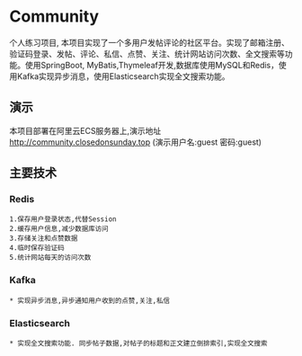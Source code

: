 # Community
个人练习项目, 本项目实现了一个多用户发帖评论的社区平台。实现了邮箱注册、验证码登录、发帖、评论、私信、点赞、关注、统计网站访问次数、全文搜索等功能。使用SpringBoot, MyBatis,Thymeleaf开发,数据库使用MySQL和Redis，使用Kafka实现异步消息，使用Elasticsearch实现全文搜索功能。
## 演示
本项目部署在阿里云ECS服务器上,演示地址  http://community.closedonsunday.top  (演示用户名:guest 密码:guest)
 
  

 
## 主要技术
 
### Redis
    1.保存用户登录状态,代替Session
    2.缓存用户信息,减少数据库访问
    3.存储关注和点赞数据
    4.临时保存验证码
    5.统计网站每天的访问次数
### Kafka
    * 实现异步消息,异步通知用户收到的点赞,关注,私信
### Elasticsearch
    * 实现全文搜索功能. 同步帖子数据,对帖子的标题和正文建立倒排索引,实现全文搜索

    
    
